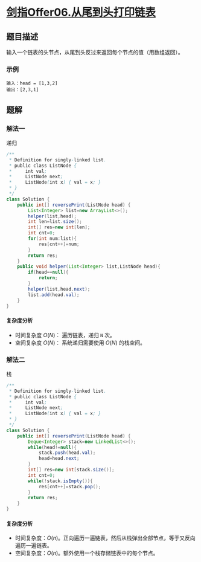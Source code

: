 # [剑指Offer06.从尾到头打印链表](https://leetcode-cn.com/problems/cong-wei-dao-tou-da-yin-lian-biao-lcof/)
## 题目描述

输入一个链表的头节点，从尾到头反过来返回每个节点的值（用数组返回）。

### 示例
```
输入：head = [1,3,2]
输出：[2,3,1]
```
## 题解
### 解法一
递归
```java
/**
 * Definition for singly-linked list.
 * public class ListNode {
 *     int val;
 *     ListNode next;
 *     ListNode(int x) { val = x; }
 * }
 */
class Solution {
    public int[] reversePrint(ListNode head) {
        List<Integer> list=new ArrayList<>();
        helper(list,head);
        int len=list.size();
        int[] res=new int[len];
        int cnt=0;
        for(int num:list){
            res[cnt++]=num;
        }
        return res;
    }
    public void helper(List<Integer> list,ListNode head){
        if(head==null){
            return;
        }
        helper(list,head.next);
        list.add(head.val);
    }
}
```
#### 复杂度分析
- 时间复杂度 $O(N)$： 遍历链表，递归 `N` 次。
- 空间复杂度 $O(N)$： 系统递归需要使用 $O(N)$ 的栈空间。

### 解法二
栈
```java
/**
 * Definition for singly-linked list.
 * public class ListNode {
 *     int val;
 *     ListNode next;
 *     ListNode(int x) { val = x; }
 * }
 */
class Solution {
    public int[] reversePrint(ListNode head) {
        Deque<Integer> stack=new LinkedList<>();
        while(head!=null){
            stack.push(head.val);
            head=head.next;
        }
        int[] res=new int[stack.size()];
        int cnt=0;
        while(!stack.isEmpty()){
            res[cnt++]=stack.pop();
        }
        return res;
    }
}
```
#### 复杂度分析
- 时间复杂度：$O(n)$。正向遍历一遍链表，然后从栈弹出全部节点，等于又反向遍历一遍链表。
- 空间复杂度：$O(n)$。额外使用一个栈存储链表中的每个节点。




